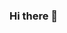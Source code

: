 ### Hi there 👋

<!--
**fredneyparra0/fredneyparra0** is a ✨ _special_ ✨ repository because its `README.md` (this file) appears on your GitHub profile.

Here are some ideas to get you started:

Web developer, 1 año en este mundo de TI apasionado por aprender nuevas tecnologias dia a dia. He trabajado con tecnologias como Angular, Ngrx, TypeScript, Node, Graphql, Apollo-Server  


- 🔭 I’m currently working on ...
- 🌱 I’m currently learning ...
- 👯 I’m looking to collaborate on ...
- 🤔 I’m looking for help with ...
- 💬 Ask me about ...
- 📫 How to reach me: ...
- 😄 Pronouns: ...
- ⚡ Fun fact: ...
-->
